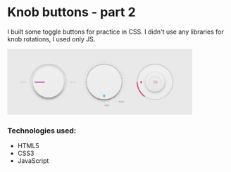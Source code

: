 <h1>Knob buttons - part 2</h1>
<p> I built some toggle buttons for practice in CSS. I didn't use any libraries for knob rotations, I used only JS.</p>

<img src="https://github.com/aniribe/Knobs---part2/blob/master/images/Knobs2.JPG" width="420">

<h3>Technologies used:</h3>
<ul>
<li>HTML5</li>
<li>CSS3</li>
<li>JavaScript</li>
</ul>
